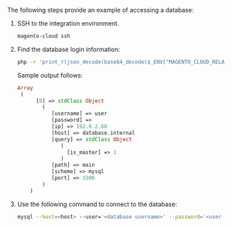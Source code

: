 The following steps provide an example of accessing a database:

1. SSH to the integration environment.

   ```bash
   magento-cloud ssh
   ```

1. Find the database login information:

   ```bash
   php -r 'print_r(json_decode(base64_decode($_ENV["MAGENTO_CLOUD_RELATIONSHIPS"]))->database);'
   ```

   Sample output follows:

   ```php
   Array
    (
         [0] => stdClass Object
           (
              [username] => user
              [password] =>
              [ip] => 192.0.2.60
              [host] => database.internal
              [query] => stdClass Object
                 (
                   [is_master] => 1
                 )
              [path] => main
              [scheme] => mysql
              [port] => 3306
           )
       )
   ```

1. Use the following command to connect to the database:

   ```bash
   mysql --host=<host> --user='<database username>' --password='<user password>' --port='<port>' --database='<path>'
   ```
